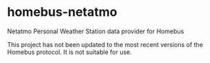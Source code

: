 # homebus-netatmo

Netatmo Personal Weather Station data provider for Homebus

This project has not been updated to the most recent versions of the Homebus protocol. It is not suitable for use.
